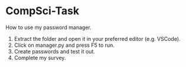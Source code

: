 # CompSci-Task

How to use my password manager.

1. Extract the folder and open it in your preferred editor (e.g. VSCode).
2. Click on manager.py and press F5 to run.
3. Create passwords and test it out.
4. Complete my survey.
